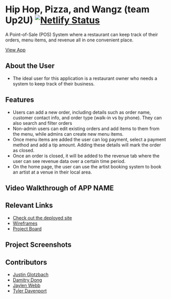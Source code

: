 # Hip Hop, Pizza, and Wangz (team Up2U)  [![Netlify Status](https://api.netlify.com/api/v1/badges/882acd35-2dfc-4369-abed-32f6eb643375/deploy-status)](https://app.netlify.com/sites/stunning-cupcake-ad077a/deploys)
<!-- update the netlify badge above with your own badge that you can find at netlify under settings/general#status-badges -->

A Point-of-Sale (POS) System where a restaurant can keep track of their orders, menu items, and revenue all in one convenient place.

[View App](LINK)

## About the User <!-- This is a scaled down user persona -->
- The ideal user for this application is a restaurant owner who needs a system to keep track of their business.

## Features <!-- List your app features using bullets! Do NOT use a paragraph. No one will read that! -->
- Users can add a new order, including details such as order name, customer contact info, and order type (walk-in vs by phone). They can also search and filter orders
- Non-admin users can edit existing orders and add items to them from the menu, while admins can create new menu items.
- Once menu items are added the user can log payment, select a payment method and add a tip amount. Adding these details will mark the order as closed.
- Once an order is closed, it will be added to the revenue tab where the user can see revenue data over a certain time period.
- On the home page, the user can use the artist booking system to book an artist at a venue in their local area.
  

## Video Walkthrough of APP NAME <!-- A loom link is sufficient -->


## Relevant Links <!-- Link to all the things that are required outside of the ones that have their own section -->
- [Check out the deployed site](LINK)
- [Wireframes](#your-link)
- [Project Board](LINK)

## Project Screenshots <!-- These can be inside of your project. Look at the repos from class and see how the images are included in the readme -->









## Contributors
- [Justin Glotzbach]([https://github.com/your-github-url](https://github.com/justinglotz))
- [Damitry Dong]([https://github.com/DamitryDong])
- [Jaylen Webb]([https://github.com/jaylenxr])
- [Tyler Davenport]([https://github.com/Tyler-Davenport])
